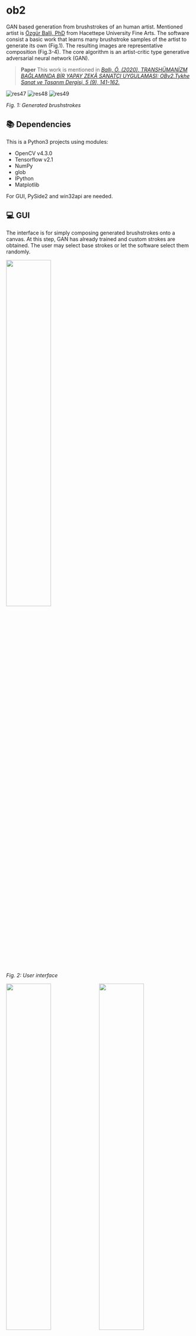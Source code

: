 # ob2
GAN based generation from brushstrokes of an human artist. Mentioned artist is [Özgür Balli, PhD](https://www.instagram.com/ozgurballii/) from Hacettepe University Fine Arts. The software consist a basic work that learns many brushstroke samples of the artist to generate its own (Fig.1). The resulting images are representative composition (Fig.3-4). The core algorithm is an artist-critic type generative adversarial neural network (GAN).

>**Paper** This work is mentioned in [_Ballı, Ö. (2020). TRANSHÜMANİZM BAĞLAMINDA BİR YAPAY ZEKÂ SANATÇI UYGULAMASI: OBv2.Tykhe Sanat ve Tasarım Dergisi, 5 (9), 141-162._](https://dergipark.org.tr/tr/pub/tykhe/issue/58402/810977#article_cite)

![res47](https://user-images.githubusercontent.com/97564250/232256111-bd7cc032-141b-4cbc-ad5b-1d226735cde0.png)
![res48](https://user-images.githubusercontent.com/97564250/232256112-c0fdd73e-0009-48fd-a96a-e62d95bee20a.png)
![res49](https://user-images.githubusercontent.com/97564250/232256113-8c3cb8fb-5bf3-4fb7-976d-95a21e16c2d3.png)

_Fig. 1: Generated brushstrokes_

## :books: Dependencies
This is a Python3 projects using modules:
- OpenCV v4.3.0
- Tensorflow v2.1
- NumPy
- glob
- IPython
- Matplotlib

For GUI, PySide2 and win32api are needed.

## :computer: GUI
The interface is for simply composing generated brushstrokes onto a canvas. At this step, GAN has already trained and custom strokes are obtained. The user may select base strokes or let the software select them randomly.

<p>
  <img src="https://user-images.githubusercontent.com/97564250/232256153-e341eb46-ed62-4879-ac13-00ace76b92a0.jpg" width="49%">
</p>

_Fig. 2: User interface_

<p>
  <img src="https://user-images.githubusercontent.com/97564250/232256352-c8aa427d-8baa-4e78-9644-2d6c99efb967.jpg" width="49%">
  <img src="https://user-images.githubusercontent.com/97564250/232256354-81887395-91dd-45d1-83a7-a1b5d3be8568.jpg" width="49%">
</p>

_Fig. 3-4: Resulting composition_
